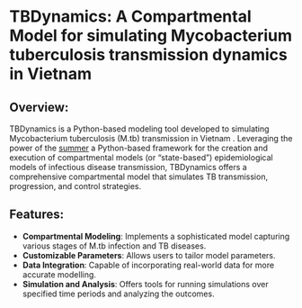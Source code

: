 # TBDynamics: A Compartmental Model for simulating Mycobacterium tuberculosis transmission dynamics in Vietnam
## Overview:
TBDynamics is a Python-based modeling tool developed to simulating Mycobacterium tuberculosis (M.tb) transmission in Vietnam . Leveraging the power of the [summer](https://summer2.readthedocs.io/en/latest/) a Python-based framework for the creation and execution of compartmental models (or “state-based”) epidemiological models of infectious disease transmission, TBDynamics offers a comprehensive compartmental model that simulates TB transmission, progression, and control strategies.
## Features:
- **Compartmental Modeling**: Implements a sophisticated model capturing various stages of M.tb infection and TB diseases.
- **Customizable Parameters**: Allows users to tailor model parameters.
- **Data Integration**: Capable of incorporating real-world data for more accurate modelling.
- **Simulation and Analysis**: Offers tools for running simulations over specified time periods and analyzing the outcomes.
